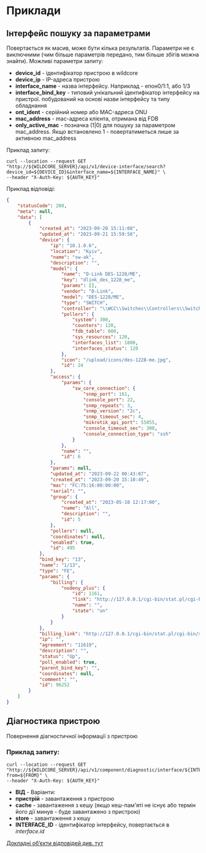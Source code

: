 # Приклади


## Інтерфейс пошуку за параметрами
Повертається як масив, може бути кілька результатів.
Параметри не є виключними (чим більше параметрів передано, тим більше збігів можна знайти).
Можливі параметри запиту:

* **device_id** - ідентифікатор пристрою в wildcore
* **device_ip** - IP-адреса пристрою
* **interface_name** - назва інтерфейсу. Наприклад - епон0/1:1, або 1/3
* **interface_bind_key** - типовий унікальний ідентифікатор інтерфейсу на пристрої. побудований на основі назви інтерфейсу та типу обладнання
* **ont_ident** - серійний номер або MAC-адреса ONU
* **mac_address** - mac-адреса клієнта, отримана від FDB
* **only_active_mac** - позначка (1|0) для пошуку за параметром mac_address. Якщо встановлено 1 - повертатиметься лише за активною mac_address

Приклад запиту:
```shell     
curl --location --request GET "http://${WILDCORE_SERVER}/api/v1/device-interface/search?device_id=${DEVICE_ID}&interface_name=${INTERFACE_NAME}" \     
--header "X-Auth-Key: ${AUTH_KEY}"      
```     

Приклад відповіді:
```json     
{     
    "statusCode": 200,     
    "meta": null,     
    "data": [     
        {     
            "created_at": "2023-09-20 15:11:08",     
            "updated_at": "2023-09-21 15:59:56",     
            "device": {     
                "ip": "10.1.0.6",     
                "location": "Kyiv",     
                "name": "sw-ak",     
                "description": "",     
                "model": {     
                    "name": "D-Link DES-1228/ME",     
                    "key": "dlink_des_1228_me",     
                    "params": [],     
                    "vendor": "D-Link",     
                    "model": "DES-1228/ME",     
                    "type": "SWITCH",     
                    "controller": "\\WCC\\Switches\\Controllers\\SwitchesController",     
                    "pollers": {     
                        "system": 300,     
                        "counters": 120,     
                        "fdb_table": 600,     
                        "sys_resources": 120,     
                        "interfaces_list": 1800,     
                        "interfaces_status": 120     
                    },     
                    "icon": "/upload/icons/des-1228-me.jpg",     
                    "id": 24     
                },     
                "access": {     
                    "params": {     
                        "sw_core_connection": {     
                            "snmp_port": 161,     
                            "console_port": 22,     
                            "snmp_repeats": 3,     
                            "snmp_version": "2c",     
                            "snmp_timeout_sec": 4,     
                            "mikrotik_api_port": 55055,     
                            "console_timeout_sec": 300,     
                            "console_connection_type": "ssh"     
                        }     
                    },     
                    "name": "",     
                    "id": 6     
                },     
                "params": null,     
                "updated_at": "2023-09-22 00:43:07",     
                "created_at": "2023-09-20 15:10:49",     
                "mac": "FC:75:16:00:00:00",     
                "serial": "",     
                "group": {     
                    "created_at": "2023-05-10 12:17:00",     
                    "name": "All",     
                    "description": "",     
                    "id": 5     
                },     
                "pollers": null,     
                "coordinates": null,     
                "enabled": true,     
                "id": 495     
            },     
            "bind_key": "13",     
            "name": "1/13",     
            "type": "FE",     
            "params": {     
                "billing": {     
                    "nodeny_plus": {     
                        "id": 1161,     
                        "link": "http://127.0.0.1/cgi-bin/stat.pl/cgi-bin/stat.pl?a=user&uid=1161",     
                        "name": "",     
                        "state": "on"     
                    }     
                }     
            },     
            "billing_link": "http://127.0.0.1/cgi-bin/stat.pl/cgi-bin/stat.pl?a=user&uid=1161",     
            "ip": "",     
            "agreement": "11619",     
            "description": "",     
            "status": "Up",     
            "poll_enabled": true,     
            "parent_bind_key": "",     
            "coordinates": null,     
            "comment": "",     
            "id": 96252     
        }     
    ]     
}     
```     

## Діагностика пристрою
Повернення діагностичної інформації з пристрою

### Приклад запиту:    
```shell     
curl --location --request GET "http://${WILDCORE_SERVER}/api/v1/component/diagnostic/interface/${INTERFACE_ID}/diag?from=${FROM}" \     
--header "X-Auth-Key: ${AUTH_KEY}"     
```     
* **ВІД** - Варіанти:
* **пристрій** - завантаження з пристрою
* **cache** - завантаження з кешу (якщо кеш-пам'яті не існує або термін його дії минув - буде завантажено з пристрою)
* **store** - завантаження з кешу
* **INTERFACE_ID** - ідентифікатор інтерфейсу, повертається в _interface.id_

[Докладні об’єкти відповідей див. тут](./objects/objects.md)

